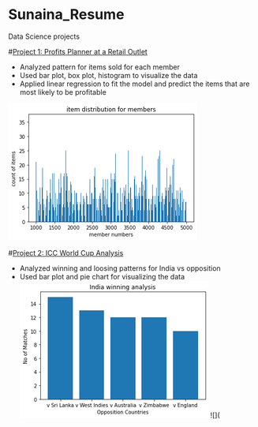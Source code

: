 # Sunaina_Resume
Data Science projects

#[Project 1: Profits Planner at a Retail Outlet](https://github.com/sunainamishra/Sunaina_Resume/blob/main/DS_profit_pred)
- Analyzed pattern for items sold for each member
- Used bar plot, box plot, histogram to visualize the data
- Applied linear regression to fit the model and predict the items that are most likely to be profitable

![](https://github.com/sunainamishra/Sunaina_Resume/blob/main/item_pred.png)

#[Project 2: ICC World Cup Analysis](https://github.com/sunainamishra/Sunaina_Resume/blob/main/DS_ICC_WC_Analysis)
- Analyzed winning and loosing patterns for India vs opposition
- Used bar plot and pie chart for visualizing the data
![](https://github.com/sunainamishra/Sunaina_Resume/blob/main/India%20won%20bar%20plot.png)
![](
